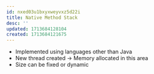 ```yaml
---
id: nxed03u1bxyxweyvxz5d22i
title: Native Method Stack
desc: ''
updated: 1713684128104
created: 1713684121675
---
```


- Implemented using languages other than Java
- New thread created → Memory allocated in this area
- Size can be fixed or dynamic
